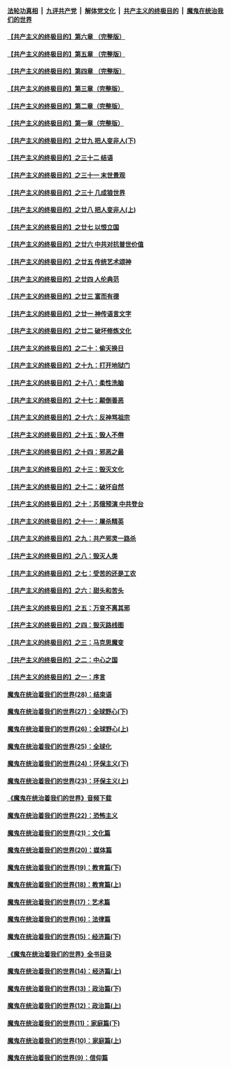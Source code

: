 ####  [法轮功真相](../../../../basic/blob/master/README.md?t=06101531) &nbsp;|&nbsp; [九评共产党](../../../../9ping.md/blob/master/README.md?t=06101531) &nbsp;|&nbsp; [解体党文化](../../../../jtdwh.md/blob/master/README.md?t=06101531)  &nbsp;|&nbsp; [共产主义的终极目的](../../../../gczydzjmd.md/blob/master/README.md?t=06101531) &nbsp;|&nbsp; [魔鬼在统治我们的世界](../../../../mgztzwmdsj.md/blob/master/README.md?t=06101531) 

#### [【共产主义的终极目的】第六章 （完整版）](../pages/nsc422/n11428913.md?t=06101531) 

#### [【共产主义的终极目的】第五章 （完整版）](../pages/nsc422/n11428912.md?t=06101531) 

#### [【共产主义的终极目的】第四章 （完整版）](../pages/nsc422/n11428907.md?t=06101531) 

#### [【共产主义的终极目的】第三章（完整版）](../pages/nsc422/n11428848.md?t=06101531) 

#### [【共产主义的终极目的】第二章（完整版）](../pages/nsc422/n11428831.md?t=06101531) 

#### [【共产主义的终极目的】第一章（完整版）](../pages/nsc422/n11417651.md?t=06101531) 

#### [【共产主义的终极目的】之廿九 把人变非人(下)](../pages/nsc422/n11344140.md?t=06101531) 

#### [【共产主义的终极目的】之三十二 结语](../pages/nsc422/n11360535.md?t=06101531) 

#### [【共产主义的终极目的】之三十一 末世景观](../pages/nsc422/n11351129.md?t=06101531) 

#### [【共产主义的终极目的】之三十 几成狼世界](../pages/nsc422/n11348280.md?t=06101531) 

#### [【共产主义的终极目的】之廿八 把人变非人(上)](../pages/nsc422/n11340492.md?t=06101531) 

#### [【共产主义的终极目的】之廿七 以恨立国](../pages/nsc422/n11336944.md?t=06101531) 

#### [【共产主义的终极目的】之廿六 中共对抗普世价值](../pages/nsc422/n11324785.md?t=06101531) 

#### [【共产主义的终极目的】之廿五 传统艺术颂神](../pages/nsc422/n11296396.md?t=06101531) 

#### [【共产主义的终极目的】之廿四 人伦典范](../pages/nsc422/n11296397.md?t=06101531) 

#### [【共产主义的终极目的】之廿三 富而有德](../pages/nsc422/n11283598.md?t=06101531) 

#### [【共产主义的终极目的】之廿一 神传语言文字](../pages/nsc422/n11263265.md?t=06101531) 

#### [【共产主义的终极目的】之廿二 破坏修炼文化](../pages/nsc422/n11245728.md?t=06101531) 

#### [【共产主义的终极目的】之二十：偷天换日](../pages/nsc422/n11238846.md?t=06101531) 

#### [【共产主义的终极目的】之十九：打开地狱门](../pages/nsc422/n11206376.md?t=06101531) 

#### [【共产主义的终极目的】之十八：柔性洗脑](../pages/nsc422/n11199994.md?t=06101531) 

#### [【共产主义的终极目的】之十七：颠倒善恶](../pages/nsc422/n11179782.md?t=06101531) 

#### [【共产主义的终极目的】之十六：反神骂祖宗](../pages/nsc422/n11166798.md?t=06101531) 

#### [【共产主义的终极目的】之十五：毁人不倦](../pages/nsc422/n11166792.md?t=06101531) 

#### [【共产主义的终极目的】之十四：邪恶之最](../pages/nsc422/n11150249.md?t=06101531) 

#### [【共产主义的终极目的】之十三：毁灭文化](../pages/nsc422/n11135227.md?t=06101531) 

#### [【共产主义的终极目的】之十二：破坏自然](../pages/nsc422/n11135214.md?t=06101531) 

#### [【共产主义的终极目的】之十：苏俄预演 中共登台](../pages/nsc422/n11118424.md?t=06101531) 

#### [【共产主义的终极目的】之十一：屠杀精英](../pages/nsc422/n11118442.md?t=06101531) 

#### [【共产主义的终极目的】之九：共产邪灵一路杀](../pages/nsc422/n11114139.md?t=06101531) 

#### [【共产主义的终极目的】之八：毁灭人类](../pages/nsc422/n11108503.md?t=06101531) 

#### [【共产主义的终极目的】之七：受苦的还是工农](../pages/nsc422/n11101809.md?t=06101531) 

#### [【共产主义的终极目的】之六：甜头和苦头](../pages/nsc422/n11096971.md?t=06101531) 

#### [【共产主义的终极目的】之五：万变不离其邪](../pages/nsc422/n11091285.md?t=06101531) 

#### [【共产主义的终极目的】之四：毁灭路线图](../pages/nsc422/n11086284.md?t=06101531) 

#### [【共产主义的终极目的】之三：马克思魔变](../pages/nsc422/n11061941.md?t=06101531) 

#### [【共产主义的终极目的】之二：中心之国](../pages/nsc422/n11047728.md?t=06101531) 

#### [【共产主义的终极目的】之一：序言](../pages/nsc422/n11086077.md?t=06101531) 

#### [魔鬼在统治着我们的世界(28)：结束语](../pages/nsc422/n10936246.md?t=06101531) 

#### [魔鬼在统治着我们的世界(27)：全球野心(下)](../pages/nsc422/n10928319.md?t=06101531) 

#### [魔鬼在统治着我们的世界(26)：全球野心(上)](../pages/nsc422/n10900318.md?t=06101531) 

#### [魔鬼在统治着我们的世界(25)：全球化](../pages/nsc422/n10788205.md?t=06101531) 

#### [魔鬼在统治着我们的世界(24)：环保主义(下)](../pages/nsc422/n10695307.md?t=06101531) 

#### [魔鬼在统治着我们的世界(23)：环保主义(上)](../pages/nsc422/n10688613.md?t=06101531) 

#### [《魔鬼在统治着我们的世界》音频下载](../pages/nsc422/n10635553.md?t=06101531) 

#### [魔鬼在统治着我们的世界(22)：恐怖主义](../pages/nsc422/n10614727.md?t=06101531) 

#### [魔鬼在统治着我们的世界(21)：文化篇](../pages/nsc422/n10597706.md?t=06101531) 

#### [魔鬼在统治着我们的世界(20)：媒体篇](../pages/nsc422/n10586579.md?t=06101531) 

#### [魔鬼在统治着我们的世界(19)：教育篇(下)](../pages/nsc422/n10564808.md?t=06101531) 

#### [魔鬼在统治着我们的世界(18)：教育篇(上)](../pages/nsc422/n10526970.md?t=06101531) 

#### [魔鬼在统治着我们的世界(17)：艺术篇](../pages/nsc422/n10499093.md?t=06101531) 

#### [魔鬼在统治着我们的世界(16)：法律篇](../pages/nsc422/n10485969.md?t=06101531) 

#### [魔鬼在统治着我们的世界(15)：经济篇(下)](../pages/nsc422/n10469975.md?t=06101531) 

#### [《魔鬼在统治着我们的世界》全书目录](../pages/nsc422/n10464261.md?t=06101531) 

#### [魔鬼在统治着我们的世界(14)：经济篇(上)](../pages/nsc422/n10457370.md?t=06101531) 

#### [魔鬼在统治着我们的世界(13)：政治篇(下)](../pages/nsc422/n10448270.md?t=06101531) 

#### [魔鬼在统治着我们的世界(12)：政治篇(上)](../pages/nsc422/n10444576.md?t=06101531) 

#### [魔鬼在统治着我们的世界(11)：家庭篇(下)](../pages/nsc422/n10440961.md?t=06101531) 

#### [魔鬼在统治着我们的世界(10)：家庭篇(上)](../pages/nsc422/n10435448.md?t=06101531) 

#### [魔鬼在统治着我们的世界(9)：信仰篇](../pages/nsc422/n10432159.md?t=06101531) 

